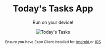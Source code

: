 <h1 align="center">Today's Tasks App</h1>

<p align="center">Run on your device!</p>

<div align="center">
  <img
    src="https://user-images.githubusercontent.com/60705947/138570216-38af7276-6641-42c0-83d9-84c9ba611c59.png"
    alt="Today's Tasks"
  />
</div>

<br />

<div align="center">
  <sup>Ensure you have Expo Client installed for </sup>
  <sup>
    <a
      href="https://play.google.com/store/apps/details?id=host.exp.exponent&hl=pt_BR&gl=US"
      target="_blank"
    >
      Android
    </a>
  </sup>
  <sup>or</sup>
  <sup>
    <a href="https://apps.apple.com/br/app/expo-go/id982107779" target="_blank">
      iOS
    </a>
  </sup>
</div>
